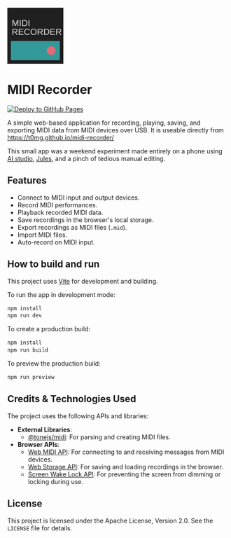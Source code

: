 ![Midi recorder](public/favicon.svg)

# MIDI Recorder

[![Deploy to GitHub Pages](https://github.com/t0mg/midi-recorder/actions/workflows/deploy.yml/badge.svg)](https://github.com/t0mg/midi-recorder/actions/workflows/deploy.yml)

A simple web-based application for recording, playing, saving, and exporting MIDI data from MIDI devices over USB. It is useable directly from https://t0mg.github.io/midi-recorder/

This small app was a weekend experiment made entirely on a phone using [AI studio](aistudio.google.com), [Jules](jules.google.com), and a pinch of tedious manual editing.

## Features

- Connect to MIDI input and output devices.
- Record MIDI performances.
- Playback recorded MIDI data.
- Save recordings in the browser's local storage.
- Export recordings as MIDI files (`.mid`).
- Import MIDI files.
- Auto-record on MIDI input.

## How to build and run

This project uses [Vite](https://vitejs.dev/) for development and building.

To run the app in development mode:

```bash
npm install
npm run dev
```

To create a production build:

```bash
npm install
npm run build
```

To preview the production build:

```bash
npm run preview
```

## Credits & Technologies Used

The project uses the following APIs and libraries:

*   **External Libraries**:
    *   [@tonejs/midi](https://github.com/Tonejs/Midi): For parsing and creating MIDI files.
*   **Browser APIs**:
    *   [Web MIDI API](https://developer.mozilla.org/en-US/docs/Web/API/Web_MIDI_API): For connecting to and receiving messages from MIDI devices.
    *   [Web Storage API](https://developer.mozilla.org/en-US/docs/Web/API/Web_Storage_API): For saving and loading recordings in the browser.
    *   [Screen Wake Lock API](https://developer.mozilla.org/en-US/docs/Web/API/Screen_Wake_Lock_API): For preventing the screen from dimming or locking during use.

## License

This project is licensed under the Apache License, Version 2.0. See the `LICENSE` file for details.
